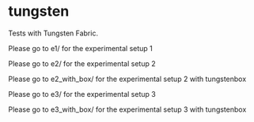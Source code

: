 # tungsten

Tests with Tungsten Fabric.

Please go to e1/ for the experimental setup 1

Please go to e2/ for the experimental setup 2

Please go to e2_with_box/ for the experimental setup 2 with tungstenbox

Please go to e3/ for the experimental setup 3

Please go to e3_with_box/ for the experimental setup 3 with tungstenbox

